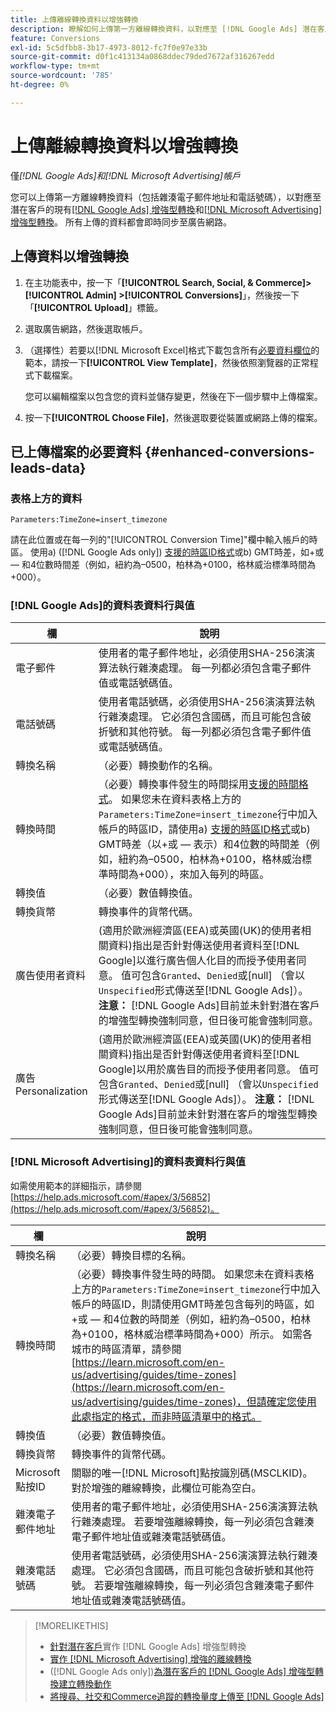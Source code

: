 ```yaml
---
title: 上傳離線轉換資料以增強轉換
description: 瞭解如何上傳第一方離線轉換資料，以對應至 [!DNL Google Ads] 潛在客戶的增強型轉換和 [!DNL Microsoft Advertising] 增強型轉換。
feature: Conversions
exl-id: 5c5dfbb8-3b17-4973-8012-fc7f0e97e33b
source-git-commit: d0f1c413134a0868ddec79ded7672af316267edd
workflow-type: tm+mt
source-wordcount: '785'
ht-degree: 0%

---
```


# 上傳離線轉換資料以增強轉換

僅&#x200B;*[!DNL Google Ads]和[!DNL Microsoft Advertising]帳戶*

您可以上傳第一方離線轉換資料（包括雜湊電子郵件地址和電話號碼），以對應至潛在客戶的現有[[!DNL Google Ads] 增強型轉換](/help/search-social-commerce/admin/conversion-metrics/conversion-action-google.md)和[[!DNL Microsoft Advertising] 增強型轉換](https://help.ads.microsoft.com/#apex/ads/en/60178)。 所有上傳的資料都會即時同步至廣告網路。

## 上傳資料以增強轉換

1. 在主功能表中，按一下「**[!UICONTROL Search, Social, & Commerce]> [!UICONTROL Admin] >[!UICONTROL Conversions]**」，然後按一下「**[!UICONTROL Upload]**」標籤。

1. 選取廣告網路，然後選取帳戶。

1. （選擇性）若要以[!DNL Microsoft Excel]格式下載包含所有[必要資料欄位](#enhanced-conversions-leads-data)的範本，請按一下&#x200B;**[!UICONTROL View Template]**，然後依照瀏覽器的正常程式下載檔案。

   您可以編輯檔案以包含您的資料並儲存變更，然後在下一個步驟中上傳檔案。

1. 按一下&#x200B;**[!UICONTROL Choose File]**，然後選取要從裝置或網路上傳的檔案。

## 已上傳檔案的必要資料 {#enhanced-conversions-leads-data}

### 表格上方的資料

`Parameters:TimeZone=insert_timezone`

請在此位置或在每一列的&quot;[!UICONTROL Conversion Time]&quot;欄中輸入帳戶的時區。 使用a\) ([!DNL Google Ads only]) [支援的時區ID格式](https://developers.google.com/google-ads/api/data/codes-formats#timezone_ids)或b\) GMT時差，如+或 — 和4位數時間差（例如，紐約為–0500，柏林為+0100，格林威治標準時間為+000）。

### [!DNL Google Ads]的資料表資料行與值

| 欄 | 說明 |
| ------ | ----------- |
| 電子郵件 | 使用者的電子郵件地址，必須使用SHA-256演演算法執行雜湊處理。 每一列都必須包含電子郵件值或電話號碼值。 |
| 電話號碼 | 使用者電話號碼，必須使用SHA-256演演算法執行雜湊處理。 它必須包含國碼，而且可能包含破折號和其他符號。 每一列都必須包含電子郵件值或電話號碼值。 |
| 轉換名稱 | （必要）轉換動作的名稱。 |
| 轉換時間 | （必要）轉換事件發生的時間採用[支援的時間格式](https://support.google.com/google-ads/answer/7014069#prepare_data)。 如果您未在資料表格上方的`Parameters:TimeZone=insert_timezone`行中加入帳戶的時區ID，請使用a\) [支援的時區ID格式](https://developers.google.com/google-ads/api/data/codes-formats#timezone_ids)或b\) GMT時差（以+或 — 表示）和4位數的時間差（例如，紐約為–0500，柏林為+0100，格林威治標準時間為+000），來加入每列的時區。 |
| 轉換值 | （必要）數值轉換值。 |
| 轉換貨幣 | 轉換事件的貨幣代碼。 |
| 廣告使用者資料 | (適用於歐洲經濟區(EEA)或英國(UK)的使用者相關資料)指出是否針對傳送使用者資料至[!DNL Google]以進行廣告個人化目的而授予使用者同意。 值可包含`Granted`、`Denied`或\[null\] （會以`Unspecified`形式傳送至[!DNL Google Ads]）。 **注意：** [!DNL Google Ads]目前並未針對潛在客戶的增強型轉換強制同意，但日後可能會強制同意。 |
| 廣告Personalization | (適用於歐洲經濟區(EEA)或英國(UK)的使用者相關資料)指出是否針對傳送使用者資料至[!DNL Google]以用於廣告目的而授予使用者同意。 值可包含`Granted`、`Denied`或\[null\] （會以`Unspecified`形式傳送至[!DNL Google Ads]）。 **注意：** [!DNL Google Ads]目前並未針對潛在客戶的增強型轉換強制同意，但日後可能會強制同意。 |

### [!DNL Microsoft Advertising]的資料表資料行與值

如需使用範本的詳細指示，請參閱[https://help.ads.microsoft.com/#apex/3/56852](https://help.ads.microsoft.com/#apex/3/56852)。

| 欄 | 說明 |
| ------ | ----------- |
| 轉換名稱 | （必要）轉換目標的名稱。 |
| 轉換時間 | （必要）轉換事件發生時的時間。 如果您未在資料表格上方的`Parameters:TimeZone=insert_timezone`行中加入帳戶的時區ID，則請使用GMT時差包含每列的時區，如+或 — 和4位數的時間差（例如，紐約為–0500，柏林為+0100，格林威治標準時間為+000）所示。 如需各城市的時區清單，請參閱[https://learn.microsoft.com/en-us/advertising/guides/time-zones](https://learn.microsoft.com/en-us/advertising/guides/time-zones)，但請確定您使用此處指定的格式，而非時區清單中的格式。 |
| 轉換值 | （必要）數值轉換值。 |
| 轉換貨幣 | 轉換事件的貨幣代碼。 |
| Microsoft點按ID | 關聯的唯一[!DNL Microsoft]點按識別碼(MSCLKID)。 對於增強的離線轉換，此欄位可能為空白。 |
| 雜湊電子郵件地址 | 使用者的電子郵件地址，必須使用SHA-256演演算法執行雜湊處理。 若要增強離線轉換，每一列必須包含雜湊電子郵件地址值或雜湊電話號碼值。 |
| 雜湊電話號碼 | 使用者電話號碼，必須使用SHA-256演演算法執行雜湊處理。 它必須包含國碼，而且可能包含破折號和其他符號。 若要增強離線轉換，每一列必須包含雜湊電子郵件地址值或雜湊電話號碼值。 |

>[!MORELIKETHIS]
>
>* [針對潛在客戶](/help/search-social-commerce/campaign-management/special-workflows/google-enhanced-conversions-leads.md)實作 [!DNL Google Ads] 增強型轉換
>* [實作 [!DNL Microsoft Advertising] 增強的離線轉換](/help/search-social-commerce/campaign-management/special-workflows/microsoft-enhanced-conversions.md)
>* ([!DNL Google Ads only])[為潛在客戶的 [!DNL Google Ads] 增強型轉換建立轉換動作](/help/search-social-commerce/admin/conversion-metrics/conversion-action-google.md)
>* [將搜尋、社交和Commerce追蹤的轉換量度上傳至 [!DNL Google Ads]](/help/search-social-commerce/tools/conversion-metrics-upload-to-google.md)
